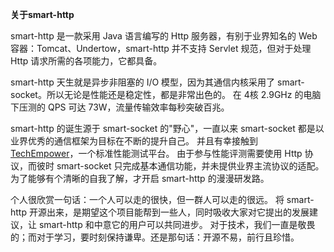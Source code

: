 **关于smart-http**

smart-http 是一款采用 Java 语言编写的 Http 服务器，有别于业界知名的 Web容器：Tomcat、Undertow，smart-http 并不支持 Servlet 规范，但对于处理 Http 请求所需的各项能力，它都具备。

smart-http 天生就是异步非阻塞的 I/O 模型，因为其通信内核采用了 smart-socket。所以无论是性能还是稳定性，都是非常出色的。
在 4核 2.9GHz 的电脑下压测的 QPS 可达 73W，流量传输效率每秒突破百兆。

smart-http 的诞生源于 smart-socket 的"野心"，一直以来 smart-socket 都是以业界优秀的通信框架为目标在不断的提升自己。
并且有幸接触到 [TechEmpower](https://www.techempower.com/benchmarks/#section=data-r18&hw=ph&test=fortune)，一个标准性能测试平台。
由于参与性能评测需要使用 Http 协议，而彼时 smart-socket 只完成基本通信功能，并未提供业界主流协议的适配。
为了能够有个清晰的自我了解，才开启 smart-http 的漫漫研发路。

个人很欣赏一句话：一个人可以走的很快，但一群人可以走的很远。
将 smart-http 开源出来，是期望这个项目能帮到一些人，同时吸收大家对它提出的发展建议，让 smart-http 和中意它的用户可以共同进步。
对于技术，我们一直是敬畏的；而对于学习，要时刻保持谦卑。还是那句话：开源不易，前行且珍惜。